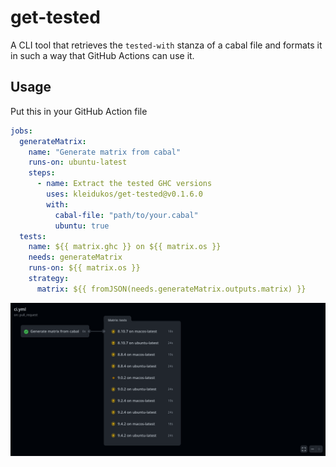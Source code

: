 # get-tested

A CLI tool that retrieves the `tested-with` stanza of a cabal file and formats it in such a way that GitHub Actions can use it.

## Usage

Put this in your GitHub Action file

```yaml
jobs:
  generateMatrix:
    name: "Generate matrix from cabal"
    runs-on: ubuntu-latest
    steps:
      - name: Extract the tested GHC versions
        uses: kleidukos/get-tested@v0.1.6.0
        with:
          cabal-file: "path/to/your.cabal"
          ubuntu: true
  tests:
    name: ${{ matrix.ghc }} on ${{ matrix.os }}
    needs: generateMatrix
    runs-on: ${{ matrix.os }}
    strategy:
      matrix: ${{ fromJSON(needs.generateMatrix.outputs.matrix) }}
```

![](./showcase.png)
